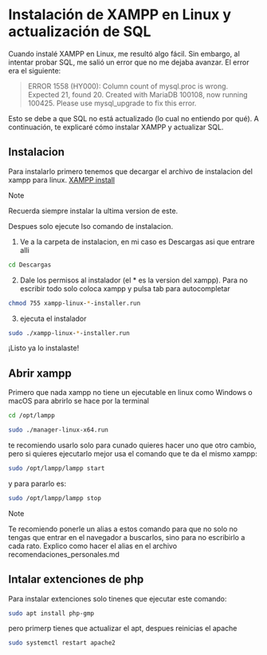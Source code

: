 # Instalación de XAMPP en Linux y actualización de SQL

Cuando instalé XAMPP en Linux, me resultó algo fácil. Sin embargo, al intentar probar SQL, me salió un error que no me dejaba avanzar. El error era el siguiente:

> ERROR 1558 (HY000): Column count of mysql.proc is wrong. Expected 21, found 20. Created with MariaDB 100108, now running 100425. Please use mysql_upgrade to fix this error.


Esto se debe a que SQL no está actualizado (lo cual no entiendo por qué). A continuación, te explicaré cómo instalar XAMPP y actualizar SQL.

## Instalacion

Para instalarlo primero tenemos que decargar el archivo de instalacion del xampp para linux. [XAMPP install](https://www.apachefriends.org/es/download.html)

> [!NOTE]
> Recuerda siempre instalar la ultima version de este.

Despues solo ejecute lso comando de instalacion.

1. Ve a la carpeta de instalacion, en mi caso es Descargas asi que entrare alli

```bash
cd Descargas
```

2. Dale los permisos al instalador (el * es la version del xampp). Para no escribir todo solo coloca xampp y pulsa tab para autocompletar

```bash
chmod 755 xampp-linux-*-installer.run
```

3. ejecuta el instalador

```bash
sudo ./xampp-linux-*-installer.run
```
¡Listo ya lo instalaste!

## Abrir xampp

Primero que nada xampp no tiene un ejecutable en linux como Windows o macOS
para abrirlo se hace por la terminal

```bash
cd /opt/lampp
```
```bash
sudo ./manager-linux-x64.run
```
te recomiendo usarlo solo para cunado quieres hacer uno que otro cambio, pero si quieres ejecutarlo mejor usa el comando que te da el mismo xampp:

```bash
sudo /opt/lampp/lampp start
```
y para pararlo es:

```bash
sudo /opt/lampp/lampp stop
```

> [!NOTE]
> Te recomiendo ponerle un alias a estos comando para que no solo no tengas que entrar en el navegador a buscarlos, sino para no escribirlo a cada rato. Explico como hacer el alias en el archivo recomendaciones_personales.md

## Intalar extenciones de php

Para instalar extenciones solo tinenes que ejecutar este comando: 

```bash
sudo apt install php-gmp
```
pero primerp tienes que actualizar el apt, despues reinicias el apache

```bash
sudo systemctl restart apache2
```

[^1]: [XAMPP documentacion](https://www.apachefriends.org/es/faq_linux.html).
[^2]: pagina donde encontre la solucion al problema: [Aqui](https://dba.stackexchange.com/questions/322866/error-1558-hy000-column-count-of-mysql-proc-is-wrong-how-do-i-solve-this).